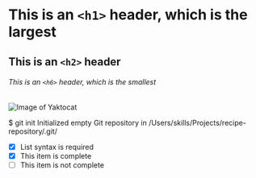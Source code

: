 # This is an `<h1>` header, which is the largest

## This is an `<h2>` header

###### This is an `<h6>` header, which is the smallest

![Image of Yaktocat](https://octodex.github.com/images/yaktocat.png) 

$ git init
Initialized empty Git repository in /Users/skills/Projects/recipe-repository/.git/

- [x] List syntax is required
- [x] This item is complete
- [ ] This item is not complete
